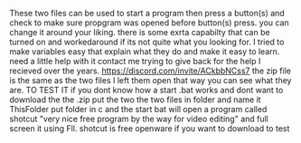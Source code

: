 These two files can be used to start a program then press a button(s) 
and check to make sure propgram was opened before button(s) press.
you can change it around your liking.
there is some exrta capabilty that can be turned on and workedaround if its not quite what you looking for.
I tried to make variables easy that explain what they do and make it easy to learn.
need a little help with it contact me trying to give back for the help I recieved over the years. 
https://discord.com/invite/ACkbbNCss7
the zip file is the same as the two files I left them open that way you can see what they are. 
TO TEST IT if you dont know how a start .bat works and dont want to download the the .zip put the two the two files in folder and name it ThisFolder 
put folder in c and the start bat will open a program called shotcut "very nice free program by the way for video editing" and full screen it using Fll. 
shotcut is free openware if you want to download to test

